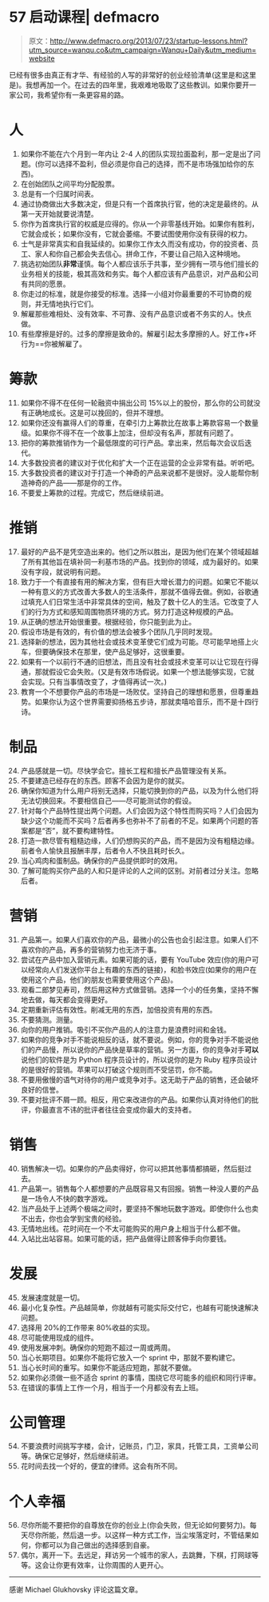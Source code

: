 # 57 启动课程| defmacro

> 原文：<http://www.defmacro.org/2013/07/23/startup-lessons.html?utm_source=wanqu.co&utm_campaign=Wanqu+Daily&utm_medium=website>

已经有很多由真正有才华、有经验的人写的非常好的创业经验清单(这里是和这里是)。我想再加一个。在过去的四年里，我艰难地吸取了这些教训。如果你要开一家公司，我希望你有一条更容易的路。

# 人

1.  如果你不能在六个月到一年内让 2-4 人的团队实现拉面盈利，那一定是出了问题。(你可以选择不盈利，但必须是你自己的选择，而不是市场强加给你的东西)。
2.  在创始团队之间平均分配股票。
3.  总是有一个归属时间表。
4.  通过协商做出大多数决定，但是只有一个首席执行官，他的决定是最终的。从第一天开始就要说清楚。
5.  你作为首席执行官的权威是应得的。你从一个非零基线开始。如果你有胜利，它就会成长；如果你没有，它就会萎缩。不要试图使用你没有获得的权力。
6.  士气是非常真实和自我延续的。如果你工作太久而没有成功，你的投资者、员工、家人和你自己都会失去信心。拼命工作，不要让自己陷入这种境地。
7.  挑选初始团队**非常**谨慎。每个人都应该乐于共事，至少拥有一项与他们擅长的业务相关的技能，极其高效和务实。每个人都应该有产品意识，对产品和公司有共同的愿景。
8.  你走过的标准，就是你接受的标准。选择一小组对你最重要的不可协商的规则，并无情地执行它们。
9.  解雇那些难相处、没有效率、不可靠、没有产品意识或者不务实的人。快点做。
10.  有些摩擦是好的。过多的摩擦是致命的。解雇引起太多摩擦的人。好工作+坏行为==你被解雇了。

# 筹款

11.  如果你不得不在任何一轮融资中捐出公司 15%以上的股份，那么你的公司就没有正确地成长。这是可以挽回的，但并不理想。
12.  如果你还没有赢得人们的尊重，在牵引力上筹款比在故事上筹款容易一个数量级。如果你不得不在一个故事上加注，但却没有名声，那就有问题了。
13.  把你的筹款推销作为一个最低限度的可行产品。拿出来，然后每次会议后迭代。
14.  大多数投资者的建议对于优化和扩大一个正在运营的企业非常有益。听听吧。
15.  大多数投资者的建议对于打造一个神奇的产品来说都不是很好。没人能帮你制造神奇的产品——那是你的工作。
16.  不要爱上筹款的过程。完成它，然后继续前进。

# 推销

17.  最好的产品不是凭空造出来的。他们之所以胜出，是因为他们在某个领域超越了所有其他旨在填补同一利基市场的产品。找到你的领域，成为最好的。如果没有字段，就说明有问题。
18.  致力于一个有直接有用的解决方案，但有巨大增长潜力的问题。如果它不能以一种有意义的方式改善大多数人的生活条件，那就不值得去做。例如，谷歌通过填充人们日常生活中非常具体的空间，触及了数十亿人的生活。它改变了人们的行为方式和感知周围物质环境的方式。努力打造这种规模的产品。
19.  从正确的想法开始很重要。根据经验，你只能到此为止。
20.  假设市场是有效的，有价值的想法会被多个团队几乎同时发现。
21.  选择新的想法，因为其他社会或技术变革使它们成为可能。尽可能早地搭上火车，但要确保技术在那里，使产品足够好，这很重要。
22.  如果有一个以前行不通的旧想法，而且没有社会或技术变革可以让它现在行得通，那就假设它会失败。(又是有效市场假说。如果一个想法能够实现，它就会实现。只有当事情改变了，才值得再试一次。)
23.  教育一个不想要你产品的市场是一场败仗。坚持自己的理想和愿景，但尊重趋势。如果你认为这个世界需要抑扬格五步诗，那就卖嘻哈音乐，而不是十四行诗。

# 制品

24.  产品感就是一切。尽快学会它。擅长工程和擅长产品管理没有关系。
25.  不要建造已经存在的东西。顾客不会因为是你的就买。
26.  确保你知道为什么用户将别无选择，只能切换到你的产品，以及为什么他们将无法切换回来。不要相信自己——尽可能测试你的假设。
27.  针对每个产品特性提出两个问题。人们会因为这个特性而购买吗？人们会因为缺少这个功能而不买吗？后者再多也弥补不了前者的不足。如果两个问题的答案都是“否”，就不要构建特性。
28.  打造一款尽管有粗糙边缘，人们仍想购买的产品，而不是因为没有粗糙边缘。前者令人愉快且报酬丰厚，后者令人不快且耗时长久。
29.  当心鸡肉和蛋制品。确保你的产品提供即时的效用。
30.  了解可能购买你产品的人和只是评论的人之间的区别。对前者过分关注。忽略后者。

# 营销

31.  产品第一。如果人们喜欢你的产品，最微小的公告也会引起注意。如果人们不喜欢你的产品，再多的营销努力也无济于事。
32.  尝试在产品中加入营销元素。如果可能的话，要有 YouTube 效应(你的用户可以经常向人们发送你平台上有趣的东西的链接)，和脸书效应(如果你的用户在使用这个产品，他们的朋友也需要使用这个产品)。
33.  观看二郎梦见寿司，然后用这种方式做营销。选择一个小的任务集，坚持不懈地去做，每天都会变得更好。
34.  定期重新评估有效性。削减无用的东西，加倍投资有用的东西。
35.  不要猜测。测量。
36.  向你的用户推销。吸引不买你产品的人的注意力是浪费时间和金钱。
37.  如果你的竞争对手不能说相反的话，就不要说。例如，你的竞争对手不能说他们的产品慢，所以说你的产品快是草率的营销。另一方面，你的竞争对手**可以**说他们的软件是为 Python 程序员设计的，所以说你的是为 Ruby 程序员设计的是很好的营销。苹果可以打破这个规则而不受惩罚，你不能。
38.  不要用傲慢的语气对待你的用户或竞争对手。这无助于产品的销售，还会破坏良好的信誉。
39.  不要对批评不屑一顾。相反，用它来改进你的产品。如果你认真对待他们的批评，你最直言不讳的批评者往往会变成你最大的支持者。

# 销售

40.  销售解决一切。如果你的产品卖得好，你可以把其他事情都搞砸，然后挺过去。
41.  产品第一。销售每个人都想要的产品既容易又有回报。销售一种没人要的产品是一场令人不快的数字游戏。
42.  当产品处于上述两个极端之间时，要坚持不懈地玩数字游戏。即使你什么也卖不出去，你也会学到宝贵的经验。
43.  无情地出线。花时间在一个不太可能购买的用户身上相当于什么都不做。
44.  入站比出站容易。如果可能的话，把产品做得让顾客伸手向你要钱。

# 发展

45.  发展速度就是一切。
46.  最小化复杂性。产品越简单，你就越有可能实际交付它，也越有可能快速解决问题。
47.  选择用 20%的工作带来 80%收益的实现。
48.  尽可能使用现成的组件。
49.  使用发展冲刺。确保你的短跑不超过一周或两周。
50.  当心长期项目。如果你不能将它放入一个 sprint 中，那就不要构建它。
51.  当心长时间的重写。如果你不能适应短跑，那就不要做。
52.  如果你必须做一些不适合 sprint 的事情，围绕它尽可能多的组织和同行评审。
53.  在错误的事情上工作一个月，相当于一个月都没有去上班。

# 公司管理

54.  不要浪费时间挑写字楼，会计，记账员，门卫，家具，托管工具，工资单公司等。确保它足够好，然后继续前进。
55.  花时间去找一个好的，便宜的律师。这会有所不同。

# 个人幸福

56.  尽你所能不要把你的自尊放在你的创业上(你会失败，但无论如何要努力)。每天尽你所能，然后退一步。以这样一种方式工作，当尘埃落定时，不管结果如何，你都可以为自己做出的选择感到自豪。
57.  偶尔，离开一下。去远足，拜访另一个城市的家人，去跳舞，下棋，打网球等等。这会让你更有效率，让你周围的人更开心。

* * *

感谢 Michael Glukhovsky 评论这篇文章。